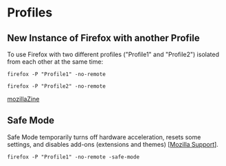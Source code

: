 # Profiles

## New Instance of Firefox with another Profile

To use Firefox with two different profiles ("Profile1" and "Profile2") isolated from each other at the same time:

`firefox -P "Profile1" -no-remote`

`firefox -P "Profile2" -no-remote`

[mozillaZine](http://kb.mozillazine.org/Opening_a_new_instance_of_Firefox_with_another_profile)

## Safe Mode

Safe Mode temporarily turns off hardware acceleration, resets some settings, and disables add-ons (extensions and themes)
[[Mozilla Support](https://support.mozilla.org/en-US/kb/troubleshoot-firefox-issues-using-safe-mode)].

`firefox -P "Profile1" -no-remote -safe-mode`
